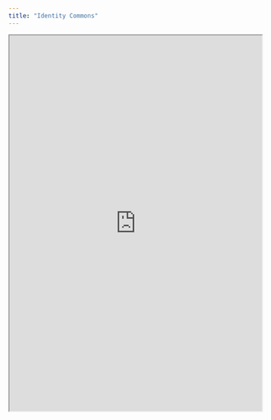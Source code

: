 ```yaml
---
title: "Identity Commons"
---
```



<iframe height="750" width="100%" src="https://ewelton.github.io/ktest/wiki.html#Identity%20Commons"></iframe>
